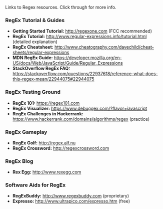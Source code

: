 Links to Regex resources. Click through for more info.

### RegEx Tutorial & Guides
* **Getting Started Tutorial:** http://regexone.com (FCC recommended)
* **RegEx Tutorial:** http://www.regular-expressions.info/tutorial.html (detailed explanation)
* **RegEx Cheatsheet:** http://www.cheatography.com/davechild/cheat-sheets/regular-expressions
* **MDN RegEx Guide:** https://developer.mozilla.org/en-US/docs/Web/JavaScript/Guide/Regular_Expressions
* **StackOverflow RegEx FAQ:** https://stackoverflow.com/questions/22937618/reference-what-does-this-regex-mean/22944075#22944075

### RegEx Testing Ground
* **RegEx 101:** https://regex101.com
* **RegEx Visualizer:** https://www.debuggex.com/?flavor=javascript
* **RegEx Challenges in Hackerrank:** https://www.hackerrank.com/domains/algorithms/regex (practice)

### RegEx Gameplay
* **RegEx Golf:** http://regex.alf.nu
* **RegEx Crossword:** http://regexcrossword.com

### RegEx Blog
* **Rex Egg:** http://www.rexegg.com

### Software Aids for RegEx
* **RegExBuddy:** http://www.regexbuddy.com (proprietary)
* **Expresso:** http://www.ultrapico.com/expresso.htm (free)
